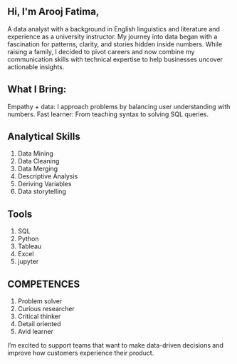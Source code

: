 ## Hi, I'm Arooj Fatima, 
A data analyst with a background in English linguistics and literature and experience as a university instructor. My journey into data began with a fascination for patterns, clarity, and stories hidden inside numbers.
While raising a family, I decided to pivot careers and now combine my communication skills with technical expertise to help businesses uncover actionable insights.

## What I Bring:
Empathy + data: I approach problems by balancing user understanding with numbers.
Fast learner: From teaching syntax to solving SQL queries.


## Analytical Skills 
1. Data Mining
2. Data Cleaning
3. Data Merging
4. Descriptive Analysis
5. Deriving Variables
6. Data storytelling

## Tools 
1. SQL
2. Python
3. Tableau
4. Excel
5. jupyter

## COMPETENCES
1. Problem solver
2. Curious researcher
3. Critical thinker
4. Detail oriented
5. Avid learner

I’m excited to support teams that want to make data-driven decisions and improve how customers experience their product.
